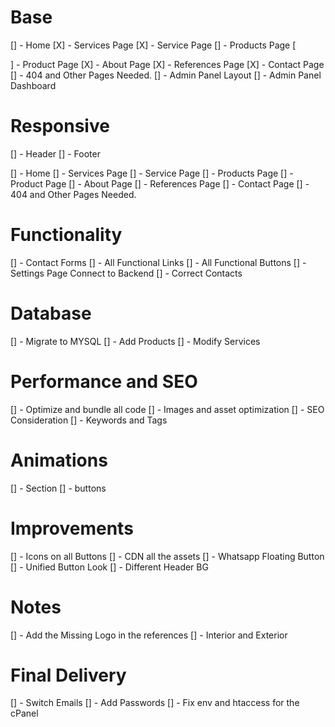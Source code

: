 # Base

[] - Home
[X] - Services Page
[X] - Service Page
[] - Products Page
[

    
] - Product Page
[X] - About Page
[X] - References Page
[X] - Contact Page
[] - 404 and Other Pages Needed.
[] - Admin Panel Layout
[] - Admin Panel Dashboard


# Responsive

[] - Header
[] - Footer

[] - Home
[] - Services Page
[] - Service Page
[] - Products Page
[] - Product Page
[] - About Page
[] - References Page
[] - Contact Page
[] - 404 and Other Pages Needed.


# Functionality

[] - Contact Forms
[] - All Functional Links
[] - All Functional Buttons
[] - Settings Page Connect to Backend
[] - Correct Contacts


# Database

[] - Migrate to MYSQL
[] - Add Products
[] - Modify Services

# Performance and SEO

[] - Optimize and bundle all code
[] - Images and asset optimization
[] - SEO Consideration
[] - Keywords and Tags

# Animations

[] - Section
[] - buttons

# Improvements

[] - Icons on all Buttons
[] - CDN all the assets
[] - Whatsapp Floating Button
[] - Unified Button Look
[] - Different Header BG 

# Notes

[] - Add the Missing Logo in the references
[] - Interior and Exterior

# Final Delivery

[] - Switch Emails
[] - Add Passwords
[] - Fix env and htaccess for the cPanel